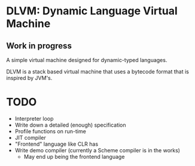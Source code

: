 # DLVM: Dynamic Language Virtual Machine
## Work in progress

A simple virtual machine designed for dynamic-typed languages.

DLVM is a stack based virtual machine that uses a bytecode format that is inspired by JVM's.

# TODO

* Interpreter loop
* Write down a detailed (enough) specification
* Profile functions on run-time
* JIT compiler
* "Frontend" language like CLR has
* Write demo compiler (currently a Scheme compiler is in the works)
    - May end up being the frontend language
